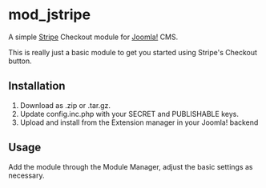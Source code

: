 mod_jstripe
===========

A simple <a href="https://stripe.com/">Stripe</a> Checkout module for <a href="http://joomla.org/">Joomla!</a> CMS.

This is really just a basic module to get you started using Stripe's Checkout button.

## Installation

1. Download as .zip or .tar.gz.
2. Update config.inc.php with your SECRET and PUBLISHABLE keys. 
3. Upload and install from the Extension manager in your Joomla! backend

## Usage
Add the module through the Module Manager, adjust the basic settings as necessary.
